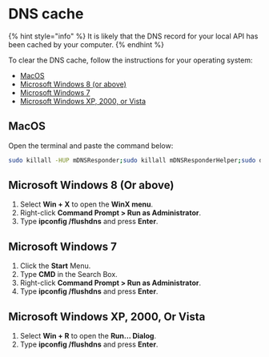 # DNS cache

{% hint style="info" %}
It is likely that the DNS record for your local API has been cached by your computer. 
{% endhint %}

To clear the DNS cache, follow the instructions for your operating system:

* [MacOS](dns-cache.md#macos)
* [Microsoft Windows 8 \(or above\)](dns-cache.md#microsoft-windows-8-or-above)
* [Microsoft Windows 7](dns-cache.md#microsoft-windows-7)
* [Microsoft Windows XP, 2000, or Vista](dns-cache.md#microsoft-windows-xp-2000-or-vista)

## **MacOS**

Open the terminal and paste the command below:

```bash
sudo killall -HUP mDNSResponder;sudo killall mDNSResponderHelper;sudo dscacheutil -flushcache
```

## **Microsoft Windows 8 \(Or above\)**

1. Select **Win + X** to open the **WinX menu**.
2. Right-click **Command Prompt &gt; Run as Administrator**.
3. Type **ipconfig /flushdns** and press **Enter**.

## **Microsoft Windows 7**

1. Click the **Start** Menu.
2. Type **CMD** in the Search Box.
3. Right-click **Command Prompt &gt; Run as Administrator**.
4. Type **ipconfig /flushdns** and press **Enter**.

## **Microsoft Windows XP, 2000, Or Vista**

1. Select **Win + R** to open the **Run... Dialog**.
2. Type **ipconfig /flushdns** and press **Enter**.

